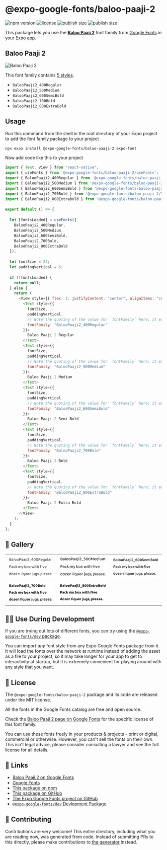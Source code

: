 # @expo-google-fonts/baloo-paaji-2

![npm version](https://flat.badgen.net/npm/v/@expo-google-fonts/baloo-paaji-2)
![license](https://flat.badgen.net/github/license/expo/google-fonts)
![publish size](https://flat.badgen.net/packagephobia/install/@expo-google-fonts/baloo-paaji-2)
![publish size](https://flat.badgen.net/packagephobia/publish/@expo-google-fonts/baloo-paaji-2)

This package lets you use the [**Baloo Paaji 2**](https://fonts.google.com/specimen/Baloo+Paaji+2) font family from [Google Fonts](https://fonts.google.com/) in your Expo app.

## Baloo Paaji 2

![Baloo Paaji 2](./font-family.png)

This font family contains [5 styles](#-gallery).

- `BalooPaaji2_400Regular`
- `BalooPaaji2_500Medium`
- `BalooPaaji2_600SemiBold`
- `BalooPaaji2_700Bold`
- `BalooPaaji2_800ExtraBold`

## Usage

Run this command from the shell in the root directory of your Expo project to add the font family package to your project

```sh
npx expo install @expo-google-fonts/baloo-paaji-2 expo-font
```

Now add code like this to your project

```js
import { Text, View } from "react-native";
import { useFonts } from '@expo-google-fonts/baloo-paaji-2/useFonts';
import { BalooPaaji2_400Regular } from '@expo-google-fonts/baloo-paaji-2/400Regular';
import { BalooPaaji2_500Medium } from '@expo-google-fonts/baloo-paaji-2/500Medium';
import { BalooPaaji2_600SemiBold } from '@expo-google-fonts/baloo-paaji-2/600SemiBold';
import { BalooPaaji2_700Bold } from '@expo-google-fonts/baloo-paaji-2/700Bold';
import { BalooPaaji2_800ExtraBold } from '@expo-google-fonts/baloo-paaji-2/800ExtraBold';

export default () => {

  let [fontsLoaded] = useFonts({
    BalooPaaji2_400Regular, 
    BalooPaaji2_500Medium, 
    BalooPaaji2_600SemiBold, 
    BalooPaaji2_700Bold, 
    BalooPaaji2_800ExtraBold
  });

  let fontSize = 24;
  let paddingVertical = 6;

  if (!fontsLoaded) {
    return null;
  } else {
    return (
      <View style={{ flex: 1, justifyContent: "center", alignItems: "center" }}>
        <Text style={{
          fontSize,
          paddingVertical,
          // Note the quoting of the value for `fontFamily` here; it expects a string!
          fontFamily: "BalooPaaji2_400Regular"
        }}>
          Baloo Paaji 2 Regular
        </Text>
        <Text style={{
          fontSize,
          paddingVertical,
          // Note the quoting of the value for `fontFamily` here; it expects a string!
          fontFamily: "BalooPaaji2_500Medium"
        }}>
          Baloo Paaji 2 Medium
        </Text>
        <Text style={{
          fontSize,
          paddingVertical,
          // Note the quoting of the value for `fontFamily` here; it expects a string!
          fontFamily: "BalooPaaji2_600SemiBold"
        }}>
          Baloo Paaji 2 Semi Bold
        </Text>
        <Text style={{
          fontSize,
          paddingVertical,
          // Note the quoting of the value for `fontFamily` here; it expects a string!
          fontFamily: "BalooPaaji2_700Bold"
        }}>
          Baloo Paaji 2 Bold
        </Text>
        <Text style={{
          fontSize,
          paddingVertical,
          // Note the quoting of the value for `fontFamily` here; it expects a string!
          fontFamily: "BalooPaaji2_800ExtraBold"
        }}>
          Baloo Paaji 2 Extra Bold
        </Text>
      </View>
    );
  }
};
```

## 🔡 Gallery


||||
|-|-|-|
|![BalooPaaji2_400Regular](./400Regular/BalooPaaji2_400Regular.ttf.png)|![BalooPaaji2_500Medium](./500Medium/BalooPaaji2_500Medium.ttf.png)|![BalooPaaji2_600SemiBold](./600SemiBold/BalooPaaji2_600SemiBold.ttf.png)||
|![BalooPaaji2_700Bold](./700Bold/BalooPaaji2_700Bold.ttf.png)|![BalooPaaji2_800ExtraBold](./800ExtraBold/BalooPaaji2_800ExtraBold.ttf.png)|||


## 👩‍💻 Use During Development

If you are trying out lots of different fonts, you can try using the [`@expo-google-fonts/dev` package](https://github.com/expo/google-fonts/tree/master/font-packages/dev#readme).

You can import _any_ font style from any Expo Google Fonts package from it. It will load the fonts over the network at runtime instead of adding the asset as a file to your project, so it may take longer for your app to get to interactivity at startup, but it is extremely convenient for playing around with any style that you want.


## 📖 License

The `@expo-google-fonts/baloo-paaji-2` package and its code are released under the MIT license.

All the fonts in the Google Fonts catalog are free and open source.

Check the [Baloo Paaji 2 page on Google Fonts](https://fonts.google.com/specimen/Baloo+Paaji+2) for the specific license of this font family.

You can use these fonts freely in your products & projects - print or digital, commercial or otherwise. However, you can't sell the fonts on their own. This isn't legal advice, please consider consulting a lawyer and see the full license for all details.

## 🔗 Links

- [Baloo Paaji 2 on Google Fonts](https://fonts.google.com/specimen/Baloo+Paaji+2)
- [Google Fonts](https://fonts.google.com/)
- [This package on npm](https://www.npmjs.com/package/@expo-google-fonts/baloo-paaji-2)
- [This package on GitHub](https://github.com/expo/google-fonts/tree/master/font-packages/baloo-paaji-2)
- [The Expo Google Fonts project on GitHub](https://github.com/expo/google-fonts)
- [`@expo-google-fonts/dev` Devlopment Package](https://github.com/expo/google-fonts/tree/master/font-packages/dev)

## 🤝 Contributing

Contributions are very welcome! This entire directory, including what you are reading now, was generated from code. Instead of submitting PRs to this directly, please make contributions to [the generator](https://github.com/expo/google-fonts/tree/master/packages/generator) instead.
